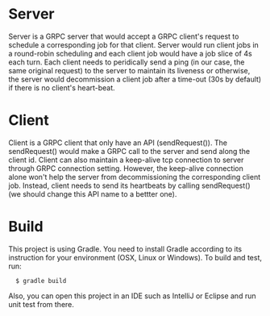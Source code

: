 # Server
   Server is a GRPC server that would accept a GRPC client's request to schedule a corresponding job for that client.
   Server would run client jobs in a round-robin scheduling and each client job would have a job slice of 4s each turn.
   Each client needs to peridically send a ping (in our case, the same original request) to the server to maintain its 
   liveness or otherwise, the server would decommission a client job after a time-out (30s by default) if there is no 
   client's heart-beat.

# Client
   Client is a GRPC client that only have an API (sendRequest()).  The sendRequest() would make a GRPC call to the server 
   and send along the client id.  Client can also maintain a keep-alive tcp connection to server through GRPC connection 
   setting.  However, the keep-alive connection alone won't help the server from decommissioning the corresponding client 
   job.  Instead, client needs to send its heartbeats by calling sendRequest() (we should change this API name to a bettter
   one).

#  Build
   This project is using Gradle.  You need to install Gradle according to its instruction for your environment (OSX, Linux or Windows).
   To build and test, run: 

      $ gradle build

   Also, you can open this project in an IDE such as IntelliJ or Eclipse and run unit test from there.

